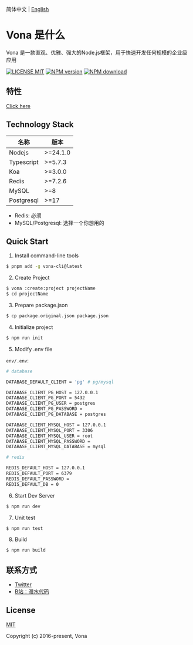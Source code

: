 简体中文 | [English](./README.md)

# Vona 是什么

Vona 是一款直观、优雅、强大的Node.js框架，用于快速开发任何规模的企业级应用

[![LICENSE MIT][license-image]][license-url]
[![NPM version][npm-image]][npm-url]
[![NPM download][download-image]][download-url]

[license-image]: https://img.shields.io/badge/license-MIT-blue.svg
[license-url]: https://github.com/vonajs/vona/blob/master/LICENSE
[npm-image]: https://img.shields.io/npm/v/vona.svg?style=flat-square
[npm-url]: https://npmjs.com/package/vona
[download-image]: https://img.shields.io/npm/dm/vona?color=orange&label=npm%20downloads
[download-url]: https://npmjs.com/package/vona

## 特性

[Click here](https://juejin.cn/post/7509709812857110582)

## Technology Stack

|名称|版本|
|--|--|
|Nodejs| >=24.1.0 |
|Typescript| >=5.7.3 |
|Koa|>=3.0.0|
|Redis|>=7.2.6|
|MySQL|>=8|
|Postgresql|>=17|

* Redis: 必须
* MySQL/Postgresql: 选择一个你想用的

## Quick Start

1. Install command-line tools

``` bash
$ pnpm add -g vona-cli@latest
```

2. Create Project

``` bash
$ vona :create:project projectName
$ cd projectName
```

3. Prepare package.json

``` bash
$ cp package.original.json package.json
```

4. Initialize project

``` bash
$ npm run init
```

5. Modify .env file

`env/.env`:

``` bash
# database

DATABASE_DEFAULT_CLIENT = 'pg' # pg/mysql

DATABASE_CLIENT_PG_HOST = 127.0.0.1
DATABASE_CLIENT_PG_PORT = 5432
DATABASE_CLIENT_PG_USER = postgres
DATABASE_CLIENT_PG_PASSWORD =
DATABASE_CLIENT_PG_DATABASE = postgres

DATABASE_CLIENT_MYSQL_HOST = 127.0.0.1
DATABASE_CLIENT_MYSQL_PORT = 3306
DATABASE_CLIENT_MYSQL_USER = root
DATABASE_CLIENT_MYSQL_PASSWORD =
DATABASE_CLIENT_MYSQL_DATABASE = mysql

# redis

REDIS_DEFAULT_HOST = 127.0.0.1
REDIS_DEFAULT_PORT = 6379
REDIS_DEFAULT_PASSWORD =
REDIS_DEFAULT_DB = 0
```

6. Start Dev Server

``` bash
$ npm run dev
```

7. Unit test

``` bash
$ npm run test
```

8. Build

``` bash
$ npm run build
```

## 联系方式

- [Twitter](https://x.com/zhennann2024)
- [B站：濮水代码](https://space.bilibili.com/454737998)

## License

[MIT](./LICENSE)

Copyright (c) 2016-present, Vona

